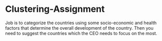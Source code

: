 # Clustering-Assignment
Job is to categorize the countries using some socio-economic and health factors that determine the overall development of the country. 
Then you need to suggest the countries which the CEO needs to focus on the most.  
